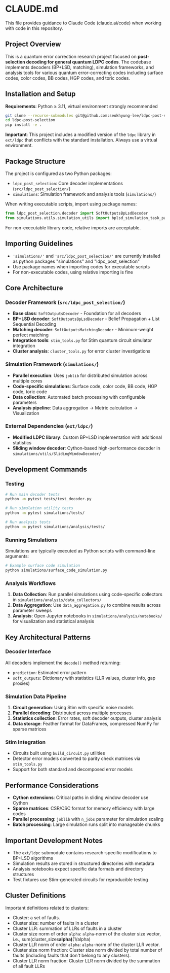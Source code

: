 # CLAUDE.md

This file provides guidance to Claude Code (claude.ai/code) when working with code in this repository.

## Project Overview

This is a quantum error correction research project focused on **post-selection decoding for general quantum LDPC codes**. The codebase implements decoders (BP+LSD, matching), simulation frameworks, and analysis tools for various quantum error-correcting codes including surface codes, color codes, BB codes, HGP codes, and toric codes.

## Installation and Setup

**Requirements**: Python ≥ 3.11, virtual environment strongly recommended

```bash
git clone --recurse-submodules git@github.com:seokhyung-lee/ldpc-post-selection.git
cd ldpc-post-selection
pip install -e .
```

**Important**: This project includes a modified version of the `ldpc` library in `ext/ldpc` that conflicts with the standard installation. Always use a virtual environment.

## Package Structure

The project is configured as two Python packages:
- `ldpc_post_selection`: Core decoder implementations (`src/ldpc_post_selection/`)
- `simulations`: Simulation framework and analysis tools (`simulations/`)

When writing executable scripts, import using package names:
```python
from ldpc_post_selection.decoder import SoftOutputsBpLsdDecoder
from simulations.utils.simulation_utils import bplsd_simulation_task_parallel
```

For non-executable library code, relative imports are acceptable.

## Importing Guidelines

- `'simulations/'` and `'src/ldpc_post_selection/'` are currently installed as python packages "simulations" and "ldpc_post_selection"
- Use package names when importing codes for executable scripts
- For non-executable codes, using relative importing is fine

## Core Architecture

### Decoder Framework (`src/ldpc_post_selection/`)
- **Base class**: `SoftOutputsDecoder` - Foundation for all decoders
- **BP+LSD decoder**: `SoftOutputsBpLsdDecoder` - Belief Propagation + List Sequential Decoding
- **Matching decoder**: `SoftOutputsMatchingDecoder` - Minimum-weight perfect matching
- **Integration tools**: `stim_tools.py` for Stim quantum circuit simulator integration
- **Cluster analysis**: `cluster_tools.py` for error cluster investigations

### Simulation Framework (`simulations/`)
- **Parallel execution**: Uses `joblib` for distributed simulation across multiple cores
- **Code-specific simulations**: Surface code, color code, BB code, HGP code, toric code
- **Data collection**: Automated batch processing with configurable parameters
- **Analysis pipeline**: Data aggregation → Metric calculation → Visualization

### External Dependencies (`ext/ldpc/`)
- **Modified LDPC library**: Custom BP+LSD implementation with additional statistics
- **Sliding window decoder**: Cython-based high-performance decoder in `simulations/utils/SlidingWindowDecoder/`

## Development Commands

### Testing
```bash
# Run main decoder tests
python -m pytest tests/test_decoder.py

# Run simulation utility tests  
python -m pytest simulations/tests/

# Run analysis tests
python -m pytest simulations/analysis/tests/
```

### Running Simulations
Simulations are typically executed as Python scripts with command-line arguments:
```bash
# Example surface code simulation
python simulations/surface_code_simulation.py
```

### Analysis Workflows
1. **Data Collection**: Run parallel simulations using code-specific collectors in `simulations/analysis/data_collectors/`
2. **Data Aggregation**: Use `data_aggregation.py` to combine results across parameter sweeps
3. **Analysis**: Open Jupyter notebooks in `simulations/analysis/notebooks/` for visualization and statistical analysis

## Key Architectural Patterns

### Decoder Interface
All decoders implement the `decode()` method returning:
- `prediction`: Estimated error pattern
- `soft_outputs`: Dictionary with statistics (LLR values, cluster info, gap proxies)

### Simulation Data Pipeline
1. **Circuit generation**: Using Stim with specific noise models
2. **Parallel decoding**: Distributed across multiple processes
3. **Statistics collection**: Error rates, soft decoder outputs, cluster analysis
4. **Data storage**: Feather format for DataFrames, compressed NumPy for sparse matrices

### Stim Integration
- Circuits built using `build_circuit.py` utilities
- Detector error models converted to parity check matrices via `stim_tools.py`
- Support for both standard and decomposed error models

## Performance Considerations

- **Cython extensions**: Critical paths in sliding window decoder use Cython
- **Sparse matrices**: CSR/CSC format for memory efficiency with large codes
- **Parallel processing**: `joblib` with `n_jobs` parameter for simulation scaling
- **Batch processing**: Large simulation runs split into manageable chunks

## Important Development Notes

- The `ext/ldpc` submodule contains research-specific modifications to BP+LSD algorithms
- Simulation results are stored in structured directories with metadata
- Analysis notebooks expect specific data formats and directory structures
- Test fixtures use Stim-generated circuits for reproducible testing

## Cluster Definitions

Important definitions related to clusters:
- Cluster: a set of faults.
- Cluster size: number of faults in a cluster
- Cluster LLR: summation of LLRs of faults in a cluster
- Cluster size norm of order `alpha`: `alpha`-norm of the cluster size vector, i.e., sum(cluster_sizes**alpha)**(1/alpha)
- Cluster LLR norm of order `alpha`: `alpha`-norm of the cluster LLR vector.
- Cluster size norm fraction: Cluster size norm divided by total number of faults (including faults that don't belong to any clusters).
- Cluster LLR norm fraction: Cluster LLR norm divided by the summation of all fault LLRs